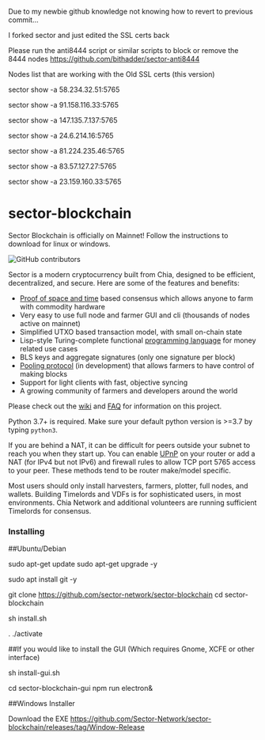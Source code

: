 Due to my newbie github knowledge not knowing how to revert to previous commit...

I forked sector and just edited the SSL certs back

Please run the anti8444 script or similar scripts to block or remove the 8444 nodes
https://github.com/bithadder/sector-anti8444

Nodes list that are working with the Old SSL certs (this version)

sector show -a 58.234.32.51:5765

sector show -a 91.158.116.33:5765

sector show -a 147.135.7.137:5765

sector show -a 24.6.214.16:5765

sector show -a 81.224.235.46:5765

sector show -a 83.57.127.27:5765

sector show -a 23.159.160.33:5765



# sector-blockchain

Sector Blockchain is officially on Mainnet! Follow the instructions to download for linux or windows.

![GitHub contributors](https://img.shields.io/github/contributors/Chia-Network/chia-blockchain?logo=GitHub)

Sector is a modern cryptocurrency built from Chia, designed to be efficient, decentralized, and secure. Here are some of the features and benefits:
* [Proof of space and time](https://docs.google.com/document/d/1tmRIb7lgi4QfKkNaxuKOBHRmwbVlGL4f7EsBDr_5xZE/edit) based consensus which allows anyone to farm with commodity hardware
* Very easy to use full node and farmer GUI and cli (thousands of nodes active on mainnet)
* Simplified UTXO based transaction model, with small on-chain state
* Lisp-style Turing-complete functional [programming language](https://chialisp.com/) for money related use cases
* BLS keys and aggregate signatures (only one signature per block)
* [Pooling protocol](https://www.chia.net/2020/11/10/pools-in-chia.html) (in development) that allows farmers to have control of making blocks
* Support for light clients with fast, objective syncing
* A growing community of farmers and developers around the world

Please check out the [wiki](https://github.com/Sector-Network/sector-blockchain/wiki)
and [FAQ](https://github.com/Sector-Network/sector-blockchain/wiki/FAQ) for
information on this project.

Python 3.7+ is required. Make sure your default python version is >=3.7
by typing `python3`.

If you are behind a NAT, it can be difficult for peers outside your subnet to
reach you when they start up. You can enable
[UPnP](https://www.homenethowto.com/ports-and-nat/upnp-automatic-port-forward/)
on your router or add a NAT (for IPv4 but not IPv6) and firewall rules to allow
TCP port 5765 access to your peer.
These methods tend to be router make/model specific.

Most users should only install harvesters, farmers, plotter, full nodes, and wallets.
Building Timelords and VDFs is for sophisticated users, in most environments.
Chia Network and additional volunteers are running sufficient Timelords
for consensus.

### Installing

##Ubuntu/Debian

sudo apt-get update
sudo apt-get upgrade -y

sudo apt install git -y

git clone https://github.com/sector-network/sector-blockchain
cd sector-blockchain

sh install.sh

. ./activate

##If you would like to install the GUI (Which requires Gnome, XCFE or other interface)

sh install-gui.sh

cd sector-blockchain-gui
npm run electron&

##Windows Installer

Download the EXE https://github.com/Sector-Network/sector-blockchain/releases/tag/Window-Release
